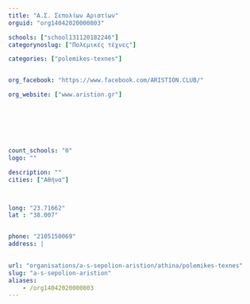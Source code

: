 ```yaml
---
title: "Α.Σ. Σεπολίων Αριστίων"
orguid: "org14042020000803"

schools: ["school131120182246"]
categorynoslug: ["Πολεμικές τέχνες"]

categories: ["polemikes-texnes"]


org_facebook: "https://www.facebook.com/ARISTION.CLUB/"

org_website: ["www.aristion.gr"]







count_schools: "0"
logo: ""

description: ""
cities: ["Αθήνα"]



long: "23.71662"
lat : "38.007"


phone: "2105150069"
address: |
    

url: "organisations/a-s-sepolion-aristion/athina/polemikes-texnes"
slug: "a-s-sepolion-aristion"
aliases:
    - /org14042020000803
---
```



